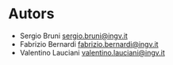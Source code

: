 # Autors

* Sergio Bruni <sergio.bruni@ingv.it>
* Fabrizio Bernardi <fabrizio.bernardi@ingv.it>
* Valentino Lauciani <valentino.lauciani@ingv.it>
